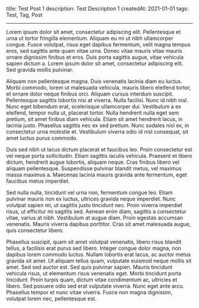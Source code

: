 
title: Test Post 1
description: Test Description 1
createdAt: 2021-01-01
tags: Test, Tag, Post

---

Lorem ipsum dolor sit amet, consectetur adipiscing elit. Pellentesque et urna ut tortor fringilla elementum. Aliquam eu mi ut nibh ullamcorper congue. Fusce volutpat, risus eget dapibus fermentum, velit magna tempus eros, sed sagittis ante quam vitae urna. Donec vitae mauris vitae mauris ornare dignissim finibus et eros. Duis porta sagittis augue, vitae vehicula sapien dictum a. Lorem ipsum dolor sit amet, consectetur adipiscing elit. Sed gravida mollis pulvinar.

Aliquam non pellentesque magna. Duis venenatis lacinia diam eu luctus. Morbi commodo, lorem ut malesuada vehicula, mauris libero eleifend tortor, et ornare dolor neque finibus orci. Aliquam cursus interdum suscipit. Pellentesque sagittis lobortis nisi at viverra. Nulla facilisi. Nunc id nibh nisl. Nunc eget bibendum erat, scelerisque ullamcorper dui. Vestibulum a ex eleifend, tempor nulla ut, placerat tortor. Nulla hendrerit nulla eget sem pretium, sit amet finibus diam vehicula. Etiam sit amet hendrerit lacus, in lacinia justo. Phasellus sagittis nec ex sed pretium. Nunc sodales nisl ex, in consectetur urna molestie et. Vestibulum viverra odio id nisl consequat, sit amet luctus purus commodo.

Duis sed nibh ut lacus dictum placerat et faucibus leo. Proin consectetur est vel neque porta sollicitudin. Etiam sagittis iaculis vehicula. Praesent et libero dictum, hendrerit augue lobortis, aliquam neque. Cras finibus libero vel aliquam pellentesque. Suspendisse pulvinar blandit metus, vel maximus massa maximus a. Maecenas lacinia mauris gravida ante fermentum, eget faucibus metus imperdiet.

Sed nulla nulla, tincidunt vel urna non, fermentum congue leo. Etiam pulvinar mauris non ex luctus, ultrices gravida neque imperdiet. Nunc volutpat sapien mi, ut sagittis justo tincidunt nec. Proin viverra imperdiet risus, ut efficitur mi sagittis sed. Aenean enim diam, sagittis a consectetur vitae, varius at nibh. Vestibulum at augue diam. Proin egestas accumsan venenatis. Mauris viverra dapibus porttitor. Cras sit amet malesuada augue, quis consectetur libero.

Phasellus suscipit, quam sit amet volutpat venenatis, libero risus blandit tellus, a facilisis erat purus sed libero. Integer congue dolor magna, non dapibus lorem commodo luctus. Nullam lobortis erat lacus, ac auctor metus gravida sit amet. Ut aliquam tellus quam, vulputate euismod neque mollis sit amet. Sed sed auctor est. Sed quis pulvinar sapien. Mauris tincidunt vehicula risus, ut elementum risus venenatis eget. Morbi tincidunt porta tincidunt. Proin turpis quam, dictum vitae condimentum ac, ultricies et libero. Sed posuere odio sed erat vulputate viverra. Nunc eget ante arcu. Phasellus tempor et nunc vitae viverra. Fusce non magna dignissim, volutpat lorem nec, pellentesque est. 